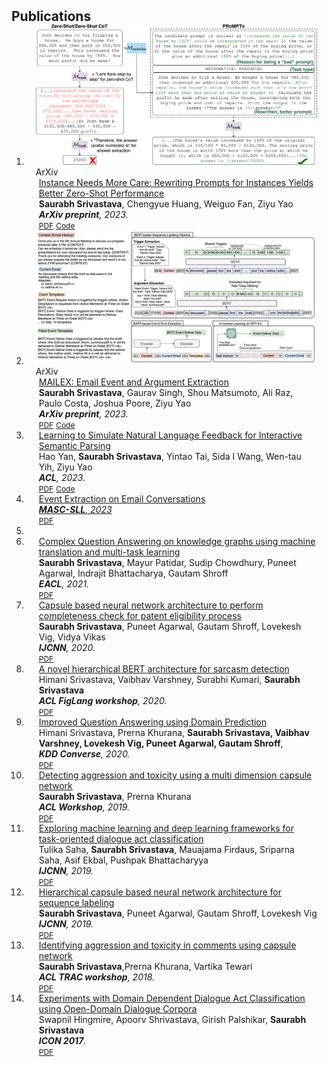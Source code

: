 <h2 id="publications" style="margin: 2px 0px -15px;">Publications</h2>

<div class="publications">
<ol class="bibliography">
<li>
  <div class="pub-row">

  <div class="col-sm-3 abbr" style="position: relative;padding-right: 15px;padding-left: 15px;">
    <img src="assets/img/promptd.png" class="teaser img-fluid z-depth-1">
    <abbr class="badge">ArXiv</abbr>
  </div>

  <div class="col-sm-9" style="position: relative;padding-right: 15px;padding-left: 20px;">
    <div class="title"><a href="https://arxiv.org/abs/2305.13469.pdf">Instance Needs More Care: Rewriting Prompts for Instances Yields Better Zero-Shot Performance</a></div>
    <div class="author"><strong>Saurabh Srivastava</strong>, Chengyue Huang, Weiguo Fan, Ziyu Yao</div>
    <div class="periodical"><em><strong>ArXiv preprint</strong>, 2023.</em></div>
    <div class="links">
      <a href="https://arxiv.org/abs/2305.13469.pdf" class="btn btn-sm z-depth-0" role="button" target="_blank" style="font-size:12px;">PDF</a>
      <a href="https://github.com/salokr/promptd" class="btn btn-sm z-depth-0" role="button" target="_blank" style="font-size:12px;">Code</a>
    </div>
  </div>
  </div>
  </li>
<li>
<div class="pub-row">

  <div class="col-sm-3 abbr" style="position: relative;padding-right: 15px;padding-left: 15px;">
    <img src="assets/img/mailex.png" class="teaser img-fluid z-depth-1">
    <abbr class="badge">ArXiv</abbr>
  </div>

  <div class="col-sm-9" style="position: relative;padding-right: 15px;padding-left: 20px;">
    <div class="title"><a href="https://arxiv.org/abs/2305.13469.pdf">MAILEX: Email Event and Argument Extraction</a></div>
    <div class="author"><strong>Saurabh Srivastava</strong>, Gaurav Singh, Shou Matsumoto, Ali Raz, Paulo Costa, Joshua Poore, Ziyu Yao</div>
    <div class="periodical"><em><strong>ArXiv preprint</strong>, 2023.</em></div>
    <div class="links">
      <a href="https://arxiv.org/abs/2305.13469.pdf" class="btn btn-sm z-depth-0" role="button" target="_blank" style="font-size:12px;">PDF</a>
      <a href="https://github.com/salokr/Email-Event-Extraction" class="btn btn-sm z-depth-0" role="button" target="_blank" style="font-size:12px;">Code</a>
    </div>
  </div>
  </div>
  </li>
  <li>
  <div class="col-sm-9" style="position: relative;padding-right: 15px;padding-left: 20px;">
    <div class="title"><a href="https://arxiv.org/abs/2305.08195.pdf">Learning to Simulate Natural Language Feedback for Interactive Semantic Parsing</a></div>
    <div class="author">Hao Yan, <strong>Saurabh Srivastava</strong>, Yintao Tai, Sida I Wang, Wen-tau Yih, Ziyu Yao</div>
    <div class="periodical"><em><strong>ACL</strong>, 2023.</em></div>
    <div class="links">
      <a href="https://arxiv.org/abs/2305.08195.pdf" class="btn btn-sm z-depth-0" role="button" target="_blank" style="font-size:12px;">PDF</a>
      <a href="https://github.com/hyan5/Learning_to_Simulate_NL_Feedback" class="btn btn-sm z-depth-0" role="button" target="_blank" style="font-size:12px;">Code</a>
    </div>
  </div>
  </li>


<li>
  <div class="col-sm-9" style="position: relative;padding-right: 15px;padding-left: 20px;">
    <div class="title"><a href="">Event Extraction on Email Conversations</div>
    <div class="periodical"><em><strong>MASC-SLL</strong>, 2023</em></div>
    <div class="links">
      <a href="" class="btn btn-sm z-depth-0" role="button" target="_blank" style="font-size:12px;">PDF</a>
    </div>
  </div>
  </li>
  <li>

  
  <li>
  <div class="col-sm-9" style="position: relative;padding-right: 15px;padding-left: 20px;">
    <div class="title"><a href="https://aclanthology.org/2021.eacl-main.300/">Complex Question Answering on knowledge graphs using machine translation and multi-task learning</a></div>
    <div class="author"><strong>Saurabh Srivastava</strong>, Mayur Patidar, Sudip Chowdhury, Puneet Agarwal, Indrajit Bhattacharya, Gautam Shroff</div>
    <div class="periodical"><em><strong>EACL</strong>, 2021.</em></div>
    <div class="links">
      <a href="https://aclanthology.org/2021.eacl-main.300/" class="btn btn-sm z-depth-0" role="button" target="_blank" style="font-size:12px;">PDF</a>
    </div>
  </div>
  </li>
  <li>
  <div class="col-sm-9" style="position: relative;padding-right: 15px;padding-left: 20px;">
    <div class="title"><a href="https://ieeexplore.ieee.org/abstract/document/9207163/">Capsule based neural network architecture to perform completeness check for patent eligibility process</a></div>
    <div class="author"><strong>Saurabh Srivastava</strong>, Puneet Agarwal, Gautam Shroff, Lovekesh Vig, Vidya Vikas</div>
    <div class="periodical"><em><strong>IJCNN</strong>, 2020.</em></div>
    <div class="links">
      <a href="https://ieeexplore.ieee.org/abstract/document/9207163/" class="btn btn-sm z-depth-0" role="button" target="_blank" style="font-size:12px;">PDF</a>
    </div>
  </div>
  </li>
  <li>
  <div class="col-sm-9" style="position: relative;padding-right: 15px;padding-left: 20px;">
    <div class="title"><a href="https://aclanthology.org/2020.figlang-1.14/">A novel hierarchical BERT architecture for sarcasm detection</a></div>
    <div class="author">Himani Srivastava, Vaibhav Varshney, Surabhi Kumari, <strong>Saurabh Srivastava</strong></div>
    <div class="periodical"><em><strong>ACL FigLang workshop</strong>, 2020.</em></div>
    <div class="links">
      <a href="https://aclanthology.org/2020.figlang-1.14/" class="btn btn-sm z-depth-0" role="button" target="_blank" style="font-size:12px;">PDF</a>
    </div>
  </div>
  </li>
  <li>
  <div class="col-sm-9" style="position: relative;padding-right: 15px;padding-left: 20px;">
    <div class="title"><a href="https://ceur-ws.org/Vol-2666/KDD_Converse20_paper_6.pdf">Improved Question Answering using Domain Prediction</a></div>
    <div class="author">Himani Srivastava, Prerna Khurana, <strong>Saurabh Srivastava, Vaibhav Varshney, Lovekesh Vig, Puneet Agarwal, Gautam Shroff</strong>,</div>
    <div class="periodical"><em><strong>KDD Converse</strong>, 2020.</em></div>
    <div class="links">
      <a href="https://ceur-ws.org/Vol-2666/KDD_Converse20_paper_6.pdf" class="btn btn-sm z-depth-0" role="button" target="_blank" style="font-size:12px;">PDF</a>
    </div>
  </div>
  </li>
  <li>
  <div class="col-sm-9" style="position: relative;padding-right: 15px;padding-left: 20px;">
    <div class="title"><a href="https://aclanthology.org/W19-3517/">Detecting aggression and toxicity using a multi dimension capsule network</a></div>
    <div class="author"><strong>Saurabh Srivastava</strong>, Prerna Khurana</div>
    <div class="periodical"><em><strong>ACL Workshop</strong>, 2019.</em></div>
    <div class="links">
      <a href="https://aclanthology.org/W19-3517/" class="btn btn-sm z-depth-0" role="button" target="_blank" style="font-size:12px;">PDF</a>
    </div>
  </div>
  </li>
  <li>
  <div class="col-sm-9" style="position: relative;padding-right: 15px;padding-left: 20px;">
    <div class="title"><a href="https://ieeexplore.ieee.org/abstract/document/8851943/">Exploring machine learning and deep learning frameworks for task-oriented dialogue act classification</a></div>
    <div class="author">Tulika Saha, <strong>Saurabh Srivastava</strong>, Mauajama Firdaus, Sriparna Saha, Asif Ekbal, Pushpak Bhattacharyya</div>
    <div class="periodical"><em><strong>IJCNN</strong>, 2019.</em></div>
    <div class="links">
      <a href="https://ieeexplore.ieee.org/abstract/document/8851943/" class="btn btn-sm z-depth-0" role="button" target="_blank" style="font-size:12px;">PDF</a>
    </div>
  </div>
  </li>
  <li>
  <div class="col-sm-9" style="position: relative;padding-right: 15px;padding-left: 20px;">
    <div class="title"><a href="https://ieeexplore.ieee.org/abstract/document/8852016/">Hierarchical capsule based neural network architecture for sequence labeling</a></div>
    <div class="author"><strong>Saurabh Srivastava</strong>, Puneet Agarwal, Gautam Shroff, Lovekesh Vig</div>
    <div class="periodical"><em><strong>IJCNN</strong>, 2019.</em></div>
    <div class="links">
      <a href="https://ieeexplore.ieee.org/abstract/document/8852016/" class="btn btn-sm z-depth-0" role="button" target="_blank" style="font-size:12px;">PDF</a>
    </div>
  </div>
  </li>
  
  <li>
  <div class="col-sm-9" style="position: relative;padding-right: 15px;padding-left: 20px;">
    <div class="title"><a href="https://aclanthology.org/W18-4412/">Identifying aggression and toxicity in comments using capsule network</a></div>
    <div class="author"><strong>Saurabh Srivastava</strong>,Prerna Khurana, Vartika Tewari</div>
    <div class="periodical"><em><strong>ACL TRAC workshop</strong>, 2018.</em></div>
    <div class="links">
      <a href="https://aclanthology.org/W18-4412/" class="btn btn-sm z-depth-0" role="button" target="_blank" style="font-size:12px;">PDF</a>
    </div>
  </div>
</li>
  <li>
  <div class="col-sm-9" style="position: relative;padding-right: 15px;padding-left: 20px;">
    <div class="title"><a href="https://aclanthology.org/W17-7538.pdf">Experiments with Domain Dependent Dialogue Act Classification using Open-Domain Dialogue Corpora</a></div>
    <div class="author">Swapnil Hingmire, Apoorv Shrivastava, Girish Palshikar, <strong>Saurabh Srivastava</strong></div>
    <div class="periodical"><em><strong>ICON 2017</strong>.</em></div>
    <div class="links">
      <a href="https://aclanthology.org/W17-7538.pdf" class="btn btn-sm z-depth-0" role="button" target="_blank" style="font-size:12px;">PDF</a>
    </div>
  </div>
</li>


<br>

</ol>
</div>
